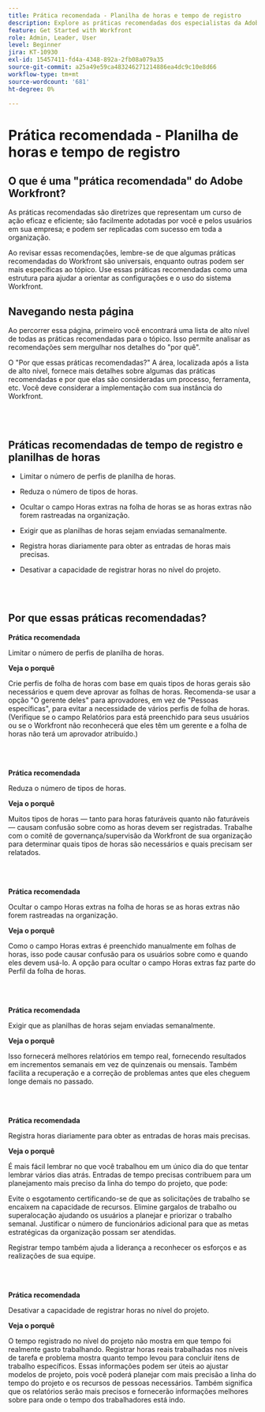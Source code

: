 ```yaml
---
title: Prática recomendada - Planilha de horas e tempo de registro
description: Explore as práticas recomendadas dos especialistas da Adobe Workfront para configurar, gerenciar e usar perfis de planilha de horas, tipos de horas, preferências de planilha de horas e planilhas de horas do Workfront. (Deve ter entre 60 e 160 caracteres, mas tem 184 caracteres)
feature: Get Started with Workfront
role: Admin, Leader, User
level: Beginner
jira: KT-10930
exl-id: 15457411-fd4a-4348-892a-2fb08a079a35
source-git-commit: a25a49e59ca483246271214886ea4dc9c10e8d66
workflow-type: tm+mt
source-wordcount: '681'
ht-degree: 0%

---
```


# Prática recomendada - Planilha de horas e tempo de registro

## O que é uma &quot;prática recomendada&quot; do Adobe Workfront?

As práticas recomendadas são diretrizes que representam um curso de ação eficaz e eficiente; são facilmente adotadas por você e pelos usuários em sua empresa; e podem ser replicadas com sucesso em toda a organização.

Ao revisar essas recomendações, lembre-se de que algumas práticas recomendadas do Workfront são universais, enquanto outras podem ser mais específicas ao tópico. Use essas práticas recomendadas como uma estrutura para ajudar a orientar as configurações e o uso do sistema Workfront.

## Navegando nesta página

Ao percorrer essa página, primeiro você encontrará uma lista de alto nível de todas as práticas recomendadas para o tópico. Isso permite analisar as recomendações sem mergulhar nos detalhes do &quot;por quê&quot;.

O &quot;Por que essas práticas recomendadas?&quot; A área, localizada após a lista de alto nível, fornece mais detalhes sobre algumas das práticas recomendadas e por que elas são consideradas um processo, ferramenta, etc. Você deve considerar a implementação com sua instância do Workfront.

</br>
</br>


## Práticas recomendadas de tempo de registro e planilhas de horas

* Limitar o número de perfis de planilha de horas.

* Reduza o número de tipos de horas.

* Ocultar o campo Horas extras na folha de horas se as horas extras não forem rastreadas na organização.

* Exigir que as planilhas de horas sejam enviadas semanalmente.

* Registra horas diariamente para obter as entradas de horas mais precisas.

* Desativar a capacidade de registrar horas no nível do projeto.

</br>
</br>



## Por que essas práticas recomendadas?

**Prática recomendada**

Limitar o número de perfis de planilha de horas.



**Veja o porquê**

Crie perfis de folha de horas com base em quais tipos de horas gerais são necessários e quem deve aprovar as folhas de horas. Recomenda-se usar a opção &quot;O gerente deles&quot; para aprovadores, em vez de &quot;Pessoas específicas&quot;, para evitar a necessidade de vários perfis de folha de horas. (Verifique se o campo Relatórios para está preenchido para seus usuários ou se o Workfront não reconhecerá que eles têm um gerente e a folha de horas não terá um aprovador atribuído.)

</br>
</br>

**Prática recomendada**

Reduza o número de tipos de horas.



**Veja o porquê**

Muitos tipos de horas — tanto para horas faturáveis quanto não faturáveis — causam confusão sobre como as horas devem ser registradas. Trabalhe com o comitê de governança/supervisão da Workfront de sua organização para determinar quais tipos de horas são necessários e quais precisam ser relatados.

</br>
</br>

**Prática recomendada**

Ocultar o campo Horas extras na folha de horas se as horas extras não forem rastreadas na organização.



**Veja o porquê**

Como o campo Horas extras é preenchido manualmente em folhas de horas, isso pode causar confusão para os usuários sobre como e quando eles devem usá-lo. A opção para ocultar o campo Horas extras faz parte do Perfil da folha de horas.

</br>
</br>

**Prática recomendada**

Exigir que as planilhas de horas sejam enviadas semanalmente.



**Veja o porquê**

Isso fornecerá melhores relatórios em tempo real, fornecendo resultados em incrementos semanais em vez de quinzenais ou mensais. Também facilita a recuperação e a correção de problemas antes que eles cheguem longe demais no passado.

</br>
</br>

**Prática recomendada**

Registra horas diariamente para obter as entradas de horas mais precisas.



**Veja o porquê**

É mais fácil lembrar no que você trabalhou em um único dia do que tentar lembrar vários dias atrás. Entradas de tempo precisas contribuem para um planejamento mais preciso da linha do tempo do projeto, que pode:

Evite o esgotamento certificando-se de que as solicitações de trabalho se encaixem na capacidade de recursos.
Elimine gargalos de trabalho ou superalocação ajudando os usuários a planejar e priorizar o trabalho semanal.
Justificar o número de funcionários adicional para que as metas estratégicas da organização possam ser atendidas.


Registrar tempo também ajuda a liderança a reconhecer os esforços e as realizações de sua equipe.

</br>
</br>

**Prática recomendada**

Desativar a capacidade de registrar horas no nível do projeto.



**Veja o porquê**

O tempo registrado no nível do projeto não mostra em que tempo foi realmente gasto trabalhando. Registrar horas reais trabalhadas nos níveis de tarefa e problema mostra quanto tempo levou para concluir itens de trabalho específicos. Essas informações podem ser úteis ao ajustar modelos de projeto, pois você poderá planejar com mais precisão a linha do tempo do projeto e os recursos de pessoas necessários. Também significa que os relatórios serão mais precisos e fornecerão informações melhores sobre para onde o tempo dos trabalhadores está indo.
